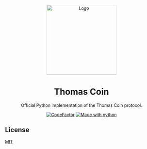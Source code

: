 <div align="center">
    <img src="https://i.imgur.com/4FdQpgN.png" alt="Logo" width="230" height="230">
    <h1>Thomas Coin</h1>
    <p>Official Python implementation of the Thomas Coin protocol.</p>
    <a href="https://www.codefactor.io/repository/github/principle105/thomas-coin"><img src="https://www.codefactor.io/repository/github/principle105/thomas-coin/badge" alt="CodeFactor" /></a>
    <a href="https://www.python.org/"><img src="https://img.shields.io/badge/Made%20with-Python-1f425f.svg" alt="Made with python" /></a>
</div>

## License

[MIT](https://choosealicense.com/licenses/mit/)

